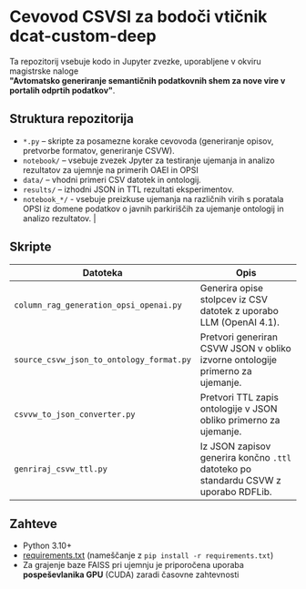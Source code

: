 # Cevovod CSVSI za bodoči vtičnik dcat-custom-deep

Ta repozitorij vsebuje kodo in Jupyter zvezke, uporabljene v okviru magistrske naloge  
**"Avtomatsko generiranje semantičnih podatkovnih shem za nove vire v portalih odprtih podatkov"**.

## Struktura repozitorija

- `*.py` – skripte za posamezne korake cevovoda (generiranje opisov, pretvorbe formatov, generiranje CSVW).
- `notebook/` – vsebuje zvezek Jpyter za testiranje ujemanja in analizo rezultatov za ujemnje na primerih OAEI in OPSI
- `data/` – vhodni primeri CSV datotek in ontologij.
- `results/` – izhodni JSON in TTL rezultati eksperimentov.
- `notebook_*/` - vsebuje preizkuse ujemanja na različnih virih s poratala OPSI iz domene podatkov o javnih parkiriščih za ujemanje ontologij in analizo rezultatov. |

## Skripte

| Datoteka | Opis |
|----------|------|
| `column_rag_generation_opsi_openai.py` | Generira opise stolpcev iz CSV datotek z uporabo LLM (OpenAI 4.1). |
| `source_csvw_json_to_ontology_format.py` | Pretvori generiran CSVW JSON v obliko izvorne ontologije primerno za ujemanje. |
| `csvvw_to_json_converter.py` | Pretvori TTL zapis ontologije v JSON obliko primerno za ujemanje. |
| `genriraj_csvw_ttl.py` | Iz JSON zapisov generira končno `.ttl` datoteko po standardu CSVW z uporabo RDFLib. |

## Zahteve

- Python 3.10+
- [requirements.txt](requirements.txt) (nameščanje z `pip install -r requirements.txt`)
- Za grajenje baze FAISS pri ujemnju je priporočena uporaba **pospeševlanika GPU** (CUDA) zaradi časovne zahtevnosti

